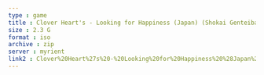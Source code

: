 ```yaml
---
type : game
title : Clover Heart's - Looking for Happiness (Japan) (Shokai Genteiban)
size : 2.3 G
format : iso
archive : zip
server : myrient
link2 : Clover%20Heart%27s%20-%20Looking%20for%20Happiness%20%28Japan%29%20%28Shokai%20Genteiban%29
---
```

